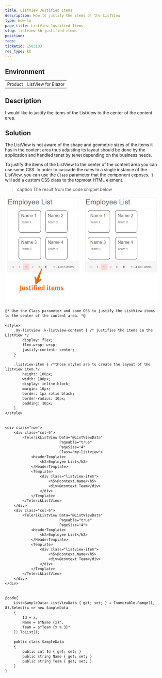 ```yaml
---
title: ListView Justified Items
description: How to justify the items of the ListView
type: how-to
page_title: ListView Justified Items
slug: listview-kb-justified-items
position: 
tags: 
ticketid: 1503103
res_type: kb
---
```


## Environment
<table>
	<tbody>
		<tr>
			<td>Product</td>
			<td>ListView for Blazor</td>
		</tr>
	</tbody>
</table>


## Description
I would like to justify the items of the ListView to the center of the content area.

## Solution

The ListView is not aware of the shape and geometric sizes of the items it has in the content area thus adjusting its layout should be done by the application and handled tenet by tenet depending on the business needs.

To justify the items of the ListView to the center of the content area you can use some CSS. In order to cascade the rules to a single instance of the ListView, you can use the `Class` parameter that the component exposes. It will add a custom CSS class to the topmost HTML element. 

>caption The result from the code snippet below

![listview justified items](images/listview-justified-items.png)

````CSHTML
@* Use the Class parameter and some CSS to justify the ListView items to the center of the content area. *@

<style>
    .my-listview .k-listview-content { /* justifies the items in the ListView */
        display: flex;
        flex-wrap: wrap;
        justify-content: center;
    }

    .listview-item { /*those styles are to create the layout of the listview item.*/
        height: 100px;
        width: 100px;
        display: inline-block;
        margin: 10px;
        border: 1px solid black;
        border-radius: 10px;
        padding: 10px;
    }
</style>


<div class="row">
    <div class="col-6">
        <TelerikListView Data="@ListViewData" 
                         Pageable="true"
                         PageSize="4"
                         Class="my-listview">
            <HeaderTemplate>
                <h2>Employee List</h2>
            </HeaderTemplate>
            <Template>
                <div class="listview-item">
                    <h5>@context.Name</h5>
                    <div>@context.Team</div>
                </div>
            </Template>
        </TelerikListView>
    </div>
    <div class="col-6">
        <TelerikListView Data="@ListViewData" 
                         Pageable="true"
                         PageSize="4">
            <HeaderTemplate>
                <h2>Employee List</h2>
            </HeaderTemplate>
            <Template>
                <div class="listview-item">
                    <h5>@context.Name</h5>
                    <div>@context.Team</div>
                </div>
            </Template>
        </TelerikListView>
    </div>
</div>


@code{
    List<SampleData> ListViewData { get; set; } = Enumerable.Range(1, 8).Select(x => new SampleData
    {
        Id = x,
        Name = $"Name {x}",
        Team = $"Team {x % 3}"
    }).ToList();

    public class SampleData
    {
        public int Id { get; set; }
        public string Name { get; set; }
        public string Team { get; set; }
    }
}
````

